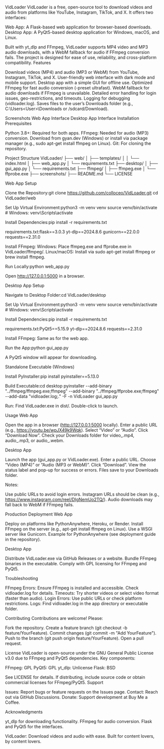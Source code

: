 VidLoader
VidLoader is a free, open-source tool to download videos and audio from platforms like YouTube, Instagram, TikTok, and X. It offers two interfaces:

Web App: A Flask-based web application for browser-based downloads.
Desktop App: A PyQt5-based desktop application for Windows, macOS, and Linux.

Built with yt_dlp and FFmpeg, VidLoader supports MP4 video and MP3 audio downloads, with a WebM fallback for audio if FFmpeg conversion fails. The project is designed for ease of use, reliability, and cross-platform compatibility.
Features

Download videos (MP4) and audio (MP3 or WebM) from YouTube, Instagram, TikTok, and X.
User-friendly web interface with dark mode and mobile support.
Desktop app with a simple GUI for offline use.
Optimized FFmpeg for fast audio conversion (-preset ultrafast).
WebM fallback for audio downloads if FFmpeg is unavailable.
Detailed error handling for login issues, geo-restrictions, and timeouts.
Logging for debugging (vidloader.log).
Saves files to the user’s Downloads folder (e.g., C:\Users\<User>\Downloads or /sdcard/Download).

Screenshots
Web App Interface
Desktop App Interface
Installation
Prerequisites

Python 3.8+: Required for both apps.
FFmpeg: Needed for audio (MP3) conversion. Download from gyan.dev (Windows) or install via package manager (e.g., sudo apt-get install ffmpeg on Linux).
Git: For cloning the repository.

Project Structure
VidLoader/
├── web/
│   ├── templates/
│   │   └── index.html
│   ├── web_app.py
│   └── requirements.txt
├── desktop/
│   ├── gui_app.py
│   └── requirements.txt
├── ffmpeg/
│   ├── ffmpeg.exe
│   └── ffprobe.exe
├── screenshots/
├── README.md
└── LICENSE

Web App Setup

Clone the Repository:git clone https://github.com/colloceo/VidLoader.git
cd VidLoader/web


Set Up Virtual Environment:python3 -m venv venv
source venv/bin/activate  # Windows: venv\Scripts\activate


Install Dependencies:pip install -r requirements.txt

requirements.txt:flask==3.0.3
yt-dlp==2024.8.6
gunicorn==22.0.0
requests==2.31.0


Install FFmpeg:
Windows: Place ffmpeg.exe and ffprobe.exe in VidLoader/ffmpeg/.
Linux/macOS: Install via sudo apt-get install ffmpeg or brew install ffmpeg.


Run Locally:python web_app.py


Open http://127.0.0.1:5000 in a browser.



Desktop App Setup

Navigate to Desktop Folder:cd VidLoader/desktop


Set Up Virtual Environment:python3 -m venv venv
source venv/bin/activate  # Windows: venv\Scripts\activate


Install Dependencies:pip install -r requirements.txt

requirements.txt:PyQt5==5.15.9
yt-dlp==2024.8.6
requests==2.31.0


Install FFmpeg:
Same as for the web app.


Run the App:python gui_app.py


A PyQt5 window will appear for downloading.



Standalone Executable (Windows)

Install PyInstaller:pip install pyinstaller==5.13.0


Build Executable:cd desktop
pyinstaller --add-binary "../ffmpeg/ffmpeg.exe;ffmpeg" --add-binary "../ffmpeg/ffprobe.exe;ffmpeg" --add-data "vidloader.log;." -F -n VidLoader gui_app.py


Run:
Find VidLoader.exe in dist/.
Double-click to launch.



Usage
Web App

Open the app in a browser (http://127.0.0.1:5000 locally).
Enter a public URL (e.g., https://youtu.be/wpJX49k9Wqk).
Select “Video” or “Audio”.
Click “Download Now”.
Check your Downloads folder for video_<uuid>.mp4, audio_<uuid>.mp3, or audio_<uuid>.webm.

Desktop App

Launch the app (gui_app.py or VidLoader.exe).
Enter a public URL.
Choose “Video (MP4)” or “Audio (MP3 or WebM)”.
Click “Download”.
View the status label and pop-up for success or errors.
Files save to your Downloads folder.

Notes:

Use public URLs to avoid login errors.
Instagram URLs should be clean (e.g., https://www.instagram.com/reel/DIgNemUo2TQ/).
Audio downloads may fall back to WebM if FFmpeg fails.

Production Deployment
Web App

Deploy on platforms like PythonAnywhere, Heroku, or Render.
Install FFmpeg on the server (e.g., apt-get install ffmpeg on Linux).
Use a WSGI server like Gunicorn.
Example for PythonAnywhere (see deployment guide in the repository).

Desktop App

Distribute VidLoader.exe via GitHub Releases or a website.
Bundle FFmpeg binaries in the executable.
Comply with GPL licensing for FFmpeg and PyQt5.

Troubleshooting

FFmpeg Errors: Ensure FFmpeg is installed and accessible. Check vidloader.log for details.
Timeouts: Try shorter videos or select video format (faster than audio).
Login Errors: Use public URLs or check platform restrictions.
Logs: Find vidloader.log in the app directory or executable folder.

Contributing
Contributions are welcome! Please:

Fork the repository.
Create a feature branch (git checkout -b feature/YourFeature).
Commit changes (git commit -m "Add YourFeature").
Push to the branch (git push origin feature/YourFeature).
Open a pull request.

License
VidLoader is open-source under the GNU General Public License v3.0 due to FFmpeg and PyQt5 dependencies. Key components:

FFmpeg: GPL
PyQt5: GPL
yt_dlp: Unlicense
Flask: BSD

See LICENSE for details. If distributing, include source code or obtain commercial licenses for FFmpeg/PyQt5.
Support

Issues: Report bugs or feature requests on the Issues page.
Contact: Reach out via GitHub Discussions.
Donate: Support development at Buy Me a Coffee.

Acknowledgments

yt_dlp for downloading functionality.
FFmpeg for audio conversion.
Flask and PyQt5 for the interfaces.


VidLoader: Download videos and audio with ease. Built for content lovers, by content lovers.
